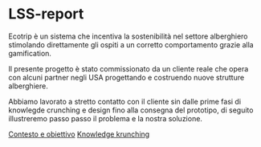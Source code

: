 # LSS-report

Ecotrip è un sistema che incentiva la sostenibilità nel settore alberghiero
stimolando direttamente gli ospiti a un corretto comportamento grazie alla gamification.

Il presente progetto è stato commissionato da un cliente reale che opera con alcuni partner 
negli USA progettando e costruendo nuove strutture alberghiere.

Abbiamo lavorato a stretto contatto con il cliente sin dalle prime fasi di knowlegde crunching
e design fino alla consegna del prototipo, di seguito illustreremo passo passo 
il problema e la nostra soluzione.

[Contesto e obiettivo](src/context-goal.md)
[Knowledge krunching](src/knowledge-crunching.md)
